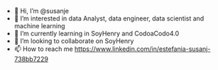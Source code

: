 - 👋 Hi, I’m @susanje
- 👀 I’m interested in data Analyst, data engineer, data scientist and machine learning
- 🌱 I’m currently learning in SoyHenry and CodoaCodo4.0
- 💞️ I’m looking to collaborate on SoyHenry
- 📫 How to reach me https://www.linkedin.com/in/estefania-susanj-738bb7229

<!---
susanje/susanje is a ✨ special ✨ repository because its `README.md` (this file) appears on your GitHub profile.
You can click the Preview link to take a look at your changes.
--->
